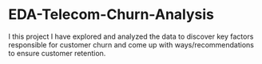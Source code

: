 # EDA-Telecom-Churn-Analysis
I this project I have explored and analyzed the data to discover key factors responsible for customer churn and come up with ways/recommendations to ensure customer retention.
